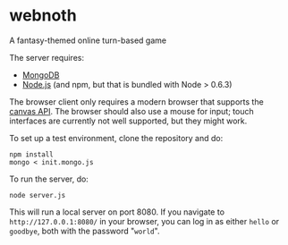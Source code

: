 webnoth
=======

A fantasy-themed online turn-based game

The server requires:

 * [MongoDB](https://www.mongodb.org/)
 * [Node.js](http://nodejs.org/) (and npm, but that is bundled with Node > 0.6.3)

The browser client only requires a modern browser that supports the [canvas API](http://caniuse.com/canvas). The browser should also use a mouse for input; touch interfaces are currently not well supported, but they might work.

To set up a test environment, clone the repository and do:

    npm install
    mongo < init.mongo.js

To run the server, do:

    node server.js

This will run a local server on port 8080. If you navigate to `http://127.0.0.1:8080/` in your browser, you can log in as either `hello` or `goodbye`, both with the password "`world`".
